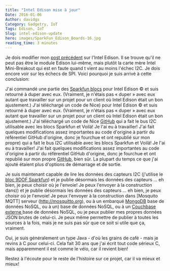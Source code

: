 ```yaml
---
title: "Intel Edison mise à jour"
Date: 2016-01-06
Author: davidgs
Category: Gadgetry, IoT
Tags: Edison, IoT
Slug: intel-edison-update
hero: images/SparkFun_Edison_Boards-16.jpg
reading_time: 3 minutes
---
```


Je dois modifier mon [post précédent](/posts/category/iot/iot-hardwareintel-edison-big-hat-no-cattle/) sur l'Intel Edison. Il se trouve qu'il ne peut pas être le module Edison lui-même, mais plutôt la carte mère Intel Mini-Breakout qui est en faute quand t vient au moins l'échec I2C. Je dois encore voir sur les échecs de SPI. Voici pourquoi je suis arrivé à cette conclusion:

J'ai commandé une partie des [Sparkfun blocs](https://www.sparkfun.com/products/13034) pour Intel Edison © et suis retourné à duper avec eux. (Vraiment, je n'étais pas « duper » avec eux autant que travailler sur un projet pour un client où Intel Edison était un bon ajustement.) J'ai téléchargé un code de Nice) pour Intel Edison © et suis retourné à duper avec eux. (Vraiment, je n'étais pas « duper » avec eux autant que travailler sur un projet pour un client où Intel Edison était un bon ajustement.) J'ai téléchargé un code de Nice [GitHub](https://github.com/jku/LSM9DS0) qui a fait le bus I2C utilisable avec les blocs Sparkfun et Voilá! Je l'ai eu à travailler! J'ai fait quelques modifications assez importantes au code d'origine à partir du référentiel GitHub d'origine, donc je fourchue et ont republié sur mon propre) qui a fait le bus I2C utilisable avec les blocs Sparkfun et Voilá! Je l'ai eu à travailler! J'ai fait quelques modifications assez importantes au code d'origine à partir du référentiel GitHub d'origine, donc je fourchue et ont republié sur mon propre [GitHub](https://github.com/davidgs/LSM9DS0), bien sûr. La plupart du temps ce que j'ai ajouté étaient plus d'options de démarrage et de sortie.

Je suis maintenant capable de lire les données des capteurs I2C (j'utilise le [bloc 9DOF Sparkfun](https://www.sparkfun.com/products/13033)) et je publie désormais les données des capteurs ... eh bien, je peux choisir où je l'envoie! Je peux l'envoyer à la construction dans)) et je publie désormais les données des capteurs ... eh bien, je peux choisir où je l'envoie! Je peux l'envoyer à la construction dans [Mosquito MQTT] serveur (http://mosquitto.org), ou à un embarqué [MongoDB](http://mosquitto.org) base de données NoSQL, ou à un) base de données NoSQL, ou à un [Couchbase externe ](https://www.mongodb.org) base de données NoSQL, ou je peux publier mes propres données JSON brutes de celui-ci. Je peux même permettre de publier à toutes les sources à la fois, mais je ne suis pas sûr que ce soit si utile que ça, vraiment.

Oui, je suis généralement un type Java - d'où les grains de café [](/posts/beans/beans) - mais je revins à C pour celui-ci. Cela fait 30 ans que j'ai écrit tout code sérieux C, mais apparemment il est comme le vélo, car il revient bien!

Restez à l'écoute pour le reste de l'histoire sur ce projet, car il va mieux et mieux!
